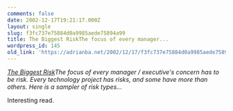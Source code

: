 ```yaml
---
comments: false
date: 2002-12-17T19:21:17.000Z
layout: single
slug: f3fc737e75884d0a9985aede75894a99
title: The Biggest RiskThe focus of every manager...
wordpress_id: 145
old_link: 'https://adrianba.net/2002/12/17/f3fc737e75884d0a9985aede75894a99/'
---
```

[_The Biggest Risk_](http://www.temporaldoorway.com/programming/methodologyandmanagement/thebiggestrisk.htm)_The focus of every manager /
executive's concern has to be risk. Every technology project has
risks, and some have more than others. Here is a sampler of risk
types..._

Interesting read.

